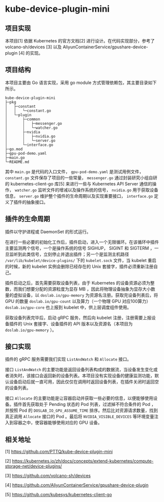 # kube-device-plugin-mini

## 项目实现

本项目[1] 依据 Kubernetes 的官方文档[2] 进行设计。在代码实现部分，参考了 volcano-sh/devices [3] 以及 AliyunContainerService/gpushare-device-plugin [4] 的实现。

## 项目结构

本项目主要由 Go 语言实现，采用 go module 方式管理依赖包，其主要目录如下所示。

```
kube-device-plugin-mini
├─pkg
│   ├─constant
│   │   └─constant.go
│   └─plugin
│       ├─common
│       │   ├─messenger.go
│       │   └─watcher.go
│       ├─nvidia
│       │   ├─nvidia.go
│       │   └─server.go
│       └─interface.go
├─go.mod
├─gpu-pod-demo.yaml
├─main.go
└─README.md
```

其中 `main.go` 是代码的入口文件， `gpu-pod-demo.yaml` 是测试用例文件， `constant.go` 文件保存了项目的一些常量， `messenger.go` 通过封装研究小组自研的 kubernetes-client-go 库[5] 来进行一些与 Kubernetes API Server 通信的操作， `watcher.go` 监听文件的增减以及操作系统的信号， `nvidia.go` 用于获取设备信息， `server.go` 维护整个插件的生命周期以及实现重要接口， `interface.go` 定义了插件的抽象接口。

## 插件的生命周期

插件以守护进程或 DaemonSet 的形式运行。

在进行一些必要的初始化工作后，插件启动，进入一个无限循环。在该循环中插件主要监测两个信号，一个是操作系统的信号 SIGHUP， SIGINT 和 SIGTERM ，一旦监听到此类信号，立刻停止并退出插件；另一个是监测主机路径  `/var/lib/kubelet/device-plugins/` 下的 `kubelet.sock` 文件，当 kubelet 重启的时候，新的 kubelet 实例会删除已经存在的 Unix 套接字，插件必须重新注册自己。

插件启动之后，首先需要获取设备列表，由于 Kubernetes 的设备资源必须为整数，而我们想要分配的资源粒度为显存 MB ，因此将物理设备抽象为显存大小数量的虚拟设备，以 `doslab.io/gpu-memory` 为资源名注册。获取完设备列表后，将 GPU 的数量 `doslab.io/gpu-count` 以及算力（一个物理 GPU 对应100算力） `doslab.io/gpu-core` 也上报到 kubelet 中，供上层调度组件使用。

获取设备列表完毕后，启动 gRPC 服务，然后向 kubelet 注册，注册需要上报设备插件的 Unix 套接字、设备插件的 API 版本以及资源名（本项目为 `doslab.io/gpu-memory` ）。

## 接口实现

插件的 gRPC 服务需要我们实现 `ListAndWatch` 和 `Allocate` 接口。

接口 `ListAndWatch` 的主要功能是返回设备列表构成的数据流，当设备发生变化或者消失时，该接口会返回新的设备列表。本项目没有实现设备的健康监测功能，默认设备启动后就一直可用，因此仅仅在调用时返回设备列表，在插件关闭时返回空的设备列表。

接口 `Allocate` 的主要功能是让容器启动并获取一些必要的信息，以便能够使用设备。插件首先获取处于 Pending 状态的 Pod 列表，过滤掉不符合条件的 Pod ，并按照 Pod 的 `DOSLAB_IO_GPU_ASSUME_TIME` 排序。然后比对资源请求数量，找到真正调用 `Allocate` 接口的 Pod 。最后将 `NVIDIA_VISIBLE_DEVICES` 等环境变量注入到容器之中，使容器能够使用对应的 GPU 设备。

## 相关地址

[1] https://github.com/PTTQ/kube-device-plugin-mini

[2] https://kubernetes.io/zh/docs/concepts/extend-kubernetes/compute-storage-net/device-plugins/

[3] https://github.com/volcano-sh/devices

[4] https://github.com/AliyunContainerService/gpushare-device-plugin

[5] https://github.com/kubesys/kubernetes-client-go